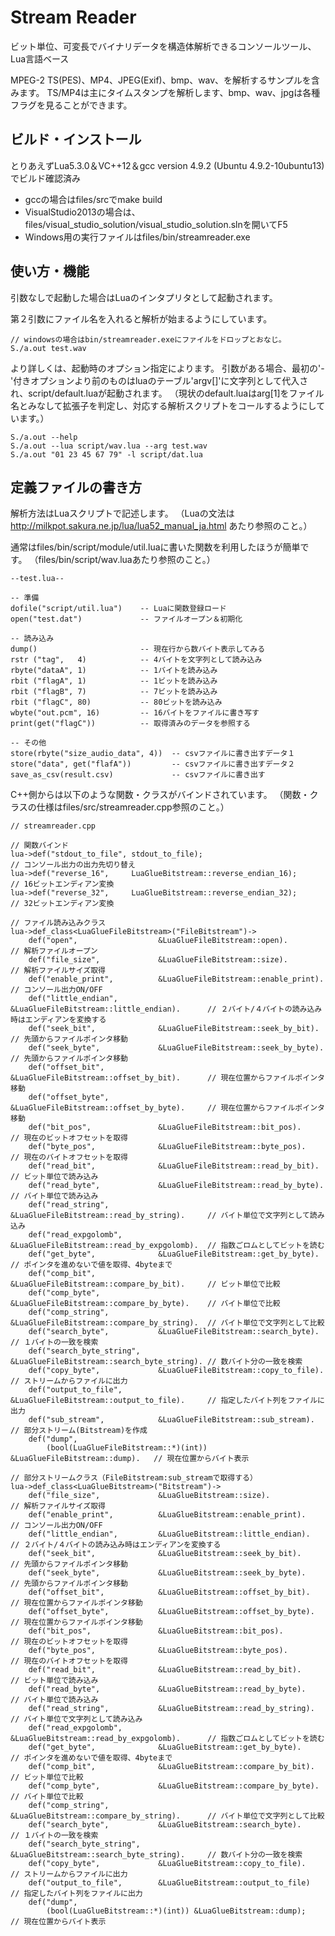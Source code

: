 # Stream Reader

ビット単位、可変長でバイナリデータを構造体解析できるコンソールツール、Lua言語ベース

MPEG-2 TS(PES)、MP4、JPEG(Exif)、bmp、wav、を解析するサンプルを含みます。
TS/MP4は主にタイムスタンプを解析します、bmp、wav、jpgは各種フラグを見ることができます。 

## ビルド・インストール
とりあえずLua5.3.0＆VC++12＆gcc version 4.9.2 (Ubuntu 4.9.2-10ubuntu13) でビルド確認済み
* gccの場合はfiles/srcでmake build
* VisualStudio2013の場合は、files/visual_studio_solution/visual_studio_solution.slnを開いてF5
* Windows用の実行ファイルはfiles/bin/streamreader.exe

## 使い方・機能
引数なしで起動した場合はLuaのインタプリタとして起動されます。

第２引数にファイル名を入れると解析が始まるようにしています。

    // windowsの場合はbin/streamreader.exeにファイルをドロップとおなじ。
    S./a.out test.wav
    
より詳しくは、起動時のオプション指定によります。
引数がある場合、最初の'-'付きオプションより前のものはluaのテーブル'argv[]'に文字列として代入され、script/default.luaが起動されます。
（現状のdefault.luaはarg[1]をファイル名とみなして拡張子を判定し、対応する解析スクリプトをコールするようにしています。）

    S./a.out --help
    S./a.out --lua script/wav.lua --arg test.wav
    S./a.out "01 23 45 67 79" -l script/dat.lua

## 定義ファイルの書き方

解析方法はLuaスクリプトで記述します。
（Luaの文法は http://milkpot.sakura.ne.jp/lua/lua52_manual_ja.html あたり参照のこと。）

通常はfiles/bin/script/module/util.luaに書いた関数を利用したほうが簡単です。
（files/bin/script/wav.luaあたり参照のこと。）

    --test.lua--
    
    -- 準備
    dofile("script/util.lua")    -- Luaに関数登録ロード
    open("test.dat")             -- ファイルオープン＆初期化
    
    -- 読み込み
    dump()                       -- 現在行から数バイト表示してみる
    rstr ("tag",   4)            -- 4バイトを文字列として読み込み
    rbyte("dataA", 1)            -- 1バイトを読み込み
    rbit ("flagA", 1)            -- 1ビットを読み込み
    rbit ("flagB", 7)            -- 7ビットを読み込み
    rbit ("flagC", 80)           -- 80ビットを読み込み
    wbyte("out.pcm", 16)         -- 16バイトをファイルに書き写す
    print(get("flagC"))          -- 取得済みのデータを参照する

    -- その他
    store(rbyte("size_audio_data", 4))  -- csvファイルに書き出すデータ１
    store("data", get("flafA"))         -- csvファイルに書き出すデータ２
    save_as_csv(result.csv)             -- csvファイルに書き出す

C++側からは以下のような関数・クラスがバインドされています。
（関数・クラスの仕様はfiles/src/streamreader.cpp参照のこと。）

    // streamreader.cpp
    
    // 関数バインド
    lua->def("stdout_to_file", stdout_to_file);                                  // コンソール出力の出力先切り替え
    lua->def("reverse_16",     LuaGlueBitstream::reverse_endian_16);             // 16ビットエンディアン変換
    lua->def("reverse_32",     LuaGlueBitstream::reverse_endian_32);             // 32ビットエンディアン変換

    // ファイル読み込みクラス
    lua->def_class<LuaGlueFileBitstream>("FileBitstream")->
    	def("open",                  &LuaGlueFileBitstream::open).               // 解析ファイルオープン
    	def("file_size",             &LuaGlueFileBitstream::size).               // 解析ファイルサイズ取得
    	def("enable_print",          &LuaGlueFileBitstream::enable_print).       // コンソール出力ON/OFF
    	def("little_endian",         &LuaGlueFileBitstream::little_endian).      // ２バイト/４バイトの読み込み時はエンディアンを変換する
    	def("seek_bit",              &LuaGlueFileBitstream::seek_by_bit).        // 先頭からファイルポインタ移動
    	def("seek_byte",             &LuaGlueFileBitstream::seek_by_byte).       // 先頭からファイルポインタ移動
    	def("offset_bit",            &LuaGlueFileBitstream::offset_by_bit).      // 現在位置からファイルポインタ移動
    	def("offset_byte",           &LuaGlueFileBitstream::offset_by_byte).     // 現在位置からファイルポインタ移動
    	def("bit_pos",               &LuaGlueFileBitstream::bit_pos).            // 現在のビットオフセットを取得
    	def("byte_pos",              &LuaGlueFileBitstream::byte_pos).           // 現在のバイトオフセットを取得
    	def("read_bit",              &LuaGlueFileBitstream::read_by_bit).        // ビット単位で読み込み
    	def("read_byte",             &LuaGlueFileBitstream::read_by_byte).       // バイト単位で読み込み
    	def("read_string",           &LuaGlueFileBitstream::read_by_string).     // バイト単位で文字列として読み込み
    	def("read_expgolomb",        &LuaGlueFileBitstream::read_by_expgolomb).  // 指数ごロムとしてビットを読む
    	def("get_byte",              &LuaGlueFileBitstream::get_by_byte).        // ポインタを進めないで値を取得、4byteまで
    	def("comp_bit",              &LuaGlueFileBitstream::compare_by_bit).     // ビット単位で比較
    	def("comp_byte",             &LuaGlueFileBitstream::compare_by_byte).    // バイト単位で比較
    	def("comp_string",           &LuaGlueFileBitstream::compare_by_string).  // バイト単位で文字列として比較
    	def("search_byte",           &LuaGlueFileBitstream::search_byte).        // １バイトの一致を検索
    	def("search_byte_string",    &LuaGlueFileBitstream::search_byte_string). // 数バイト分の一致を検索
    	def("copy_byte",             &LuaGlueFileBitstream::copy_to_file).       // ストリームからファイルに出力
    	def("output_to_file",        &LuaGlueFileBitstream::output_to_file).     // 指定したバイト列をファイルに出力
    	def("sub_stream",            &LuaGlueFileBitstream::sub_stream).         // 部分ストリーム(Bitstream)を作成
    	def("dump",
    		(bool(LuaGlueFileBitstream::*)(int)) &LuaGlueFileBitstream::dump).   // 現在位置からバイト表示

    // 部分ストリームクラス（FileBitstream:sub_streamで取得する）
    lua->def_class<LuaGlueBitstream>("Bitstream")->
    	def("file_size",             &LuaGlueBitstream::size).                   // 解析ファイルサイズ取得
    	def("enable_print",          &LuaGlueBitstream::enable_print).           // コンソール出力ON/OFF
    	def("little_endian",         &LuaGlueBitstream::little_endian).          // ２バイト/４バイトの読み込み時はエンディアンを変換する
    	def("seek_bit",              &LuaGlueBitstream::seek_by_bit).            // 先頭からファイルポインタ移動
    	def("seek_byte",             &LuaGlueBitstream::seek_by_byte).           // 先頭からファイルポインタ移動
    	def("offset_bit",            &LuaGlueBitstream::offset_by_bit).          // 現在位置からファイルポインタ移動
    	def("offset_byte",           &LuaGlueBitstream::offset_by_byte).         // 現在位置からファイルポインタ移動
    	def("bit_pos",               &LuaGlueBitstream::bit_pos).                // 現在のビットオフセットを取得
    	def("byte_pos",              &LuaGlueBitstream::byte_pos).               // 現在のバイトオフセットを取得
    	def("read_bit",              &LuaGlueBitstream::read_by_bit).            // ビット単位で読み込み
    	def("read_byte",             &LuaGlueBitstream::read_by_byte).           // バイト単位で読み込み
    	def("read_string",           &LuaGlueBitstream::read_by_string).         // バイト単位で文字列として読み込み
    	def("read_expgolomb",        &LuaGlueBitstream::read_by_expgolomb).      // 指数ごロムとしてビットを読む
    	def("get_byte",              &LuaGlueBitstream::get_by_byte).            // ポインタを進めないで値を取得、4byteまで
    	def("comp_bit",              &LuaGlueBitstream::compare_by_bit).         // ビット単位で比較
    	def("comp_byte",             &LuaGlueBitstream::compare_by_byte).        // バイト単位で比較
    	def("comp_string",           &LuaGlueBitstream::compare_by_string).      // バイト単位で文字列として比較
    	def("search_byte",           &LuaGlueBitstream::search_byte).            // １バイトの一致を検索
    	def("search_byte_string",    &LuaGlueBitstream::search_byte_string).     // 数バイト分の一致を検索
    	def("copy_byte",             &LuaGlueBitstream::copy_to_file).           // ストリームからファイルに出力
    	def("output_to_file",        &LuaGlueBitstream::output_to_file)          // 指定したバイト列をファイルに出力
    	def("dump",
    		(bool(LuaGlueBitstream::*)(int)) &LuaGlueBitstream::dump);           // 現在位置からバイト表示
	
